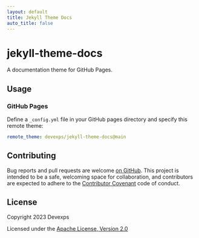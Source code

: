 ```yaml
---
layout: default
title: Jekyll Theme Docs
auto_title: false
---
```


# jekyll-theme-docs
A documentation theme for GitHub Pages.

## Usage

### GitHub Pages

Define a `_config.yml` file in your GitHub pages directory and specify this remote theme:

```yaml
remote_theme: devexps/jekyll-theme-docs@main
```

## Contributing

Bug reports and pull requests are welcome [on GitHub](https://github.com/devexps/jekyll-theme-docs).
This project is intended to be a safe, welcoming space for collaboration, and contributors are
expected to adhere to the [Contributor Covenant](http://contributor-covenant.org) code of conduct.

## License

Copyright 2023 Devexps

Licensed under the [Apache License, Version 2.0](LICENSE.txt)